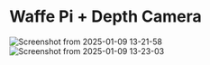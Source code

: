 # Waffe Pi + Depth Camera
![Screenshot from 2025-01-09 13-21-58](https://github.com/user-attachments/assets/083c10b5-f596-4fcf-92e8-b2e3ad8cf19e)
![Screenshot from 2025-01-09 13-23-03](https://github.com/user-attachments/assets/0be1b395-961c-404b-b867-d9c0390aece5)
